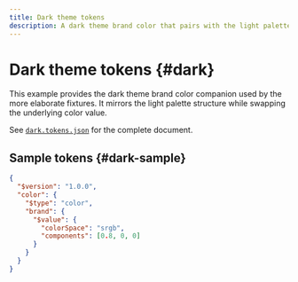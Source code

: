 ```yaml
---
title: Dark theme tokens
description: A dark theme brand color that pairs with the light palette.
---
```


# Dark theme tokens {#dark}

This example provides the dark theme brand color companion used by the more elaborate fixtures. It mirrors the light palette structure while swapping the underlying color value.

See [`dark.tokens.json`](https://github.com/bylapidist/dtif/blob/main/examples/dark.tokens.json) for the complete document.

## Sample tokens {#dark-sample}

```json
{
  "$version": "1.0.0",
  "color": {
    "$type": "color",
    "brand": {
      "$value": {
        "colorSpace": "srgb",
        "components": [0.8, 0, 0]
      }
    }
  }
}
```
